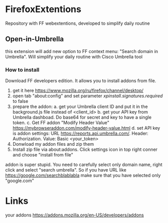 # FirefoxExtentions
Repository with FF webextentions, developed to simplify daily routine

## Open-in-Umbrella
this extension will add new option to FF context menu: "Search domain in Umbrella". Will simplify your daily routine with Cisco Umbrella tool
### How to install
Download FF developers edition. It allows you to install addons from file.
1. get it here https://www.mozilla.org/ru/firefox/channel/desktop/ 
2. open tab "about:config" and set parameter *xpinstall.signatures.required* to false
3. prepare the addon:
a. get your Umbrella client ID and put it in the background.js file instead of <client_id>
b. get your API key from Umbrella dashboad. Do base64 for secret and key to have a single token.
c. Get FF addon "Modify Header Value" https://mybrowseraddon.com/modify-header-value.html
d. set API key is addon settings: URL https://reports.api.umbrella.com/. Header: Authorization. Value: Basic <your_token>
4. Donwload my addon files and zip them
5. Install zip file via about:addons. Click settings icon in top right conner and choose "install from file"

addon is super stupid. You need to carefully select only domain name, right click and select "search umbrella".
So if you have URL like https://google.com/searchblablabla make sure that you have selected only "google.com"

# Links
your addons https://addons.mozilla.org/en-US/developers/addons
